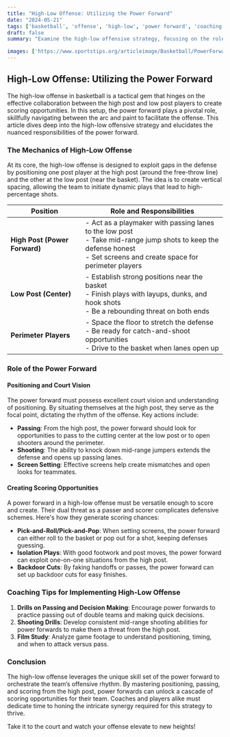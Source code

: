 ```yaml
---
title: "High-Low Offense: Utilizing the Power Forward"
date: "2024-05-21"
tags: ['basketball', 'offense', 'high-low', 'power forward', 'coaching', 'strategy', 'scoring', 'NBA', 'teamwork']
draft: false
summary: "Examine the high-low offensive strategy, focusing on the role of the power forward in creating scoring opportunities."

images: ['https://www.sportstips.org/articleimage/Basketball/PowerForward/high_low_offense_utilizing_the_power_forward.webp']
---
```


## High-Low Offense: Utilizing the Power Forward

The high-low offense in basketball is a tactical gem that hinges on the effective collaboration between the high post and low post players to create scoring opportunities. In this setup, the power forward plays a pivotal role, skillfully navigating between the arc and paint to facilitate the offense. This article dives deep into the high-low offensive strategy and elucidates the nuanced responsibilities of the power forward.

### The Mechanics of High-Low Offense

At its core, the high-low offense is designed to exploit gaps in the defense by positioning one post player at the high post (around the free-throw line) and the other at the low post (near the basket). The idea is to create vertical spacing, allowing the team to initiate dynamic plays that lead to high-percentage shots.

| Position               | Role and Responsibilities |
|------------------------|----------------------------|
| **High Post (Power Forward)** | - Act as a playmaker with passing lanes to the low post <br/> - Take mid-range jump shots to keep the defense honest <br/> - Set screens and create space for perimeter players |
| **Low Post (Center)**  | - Establish strong positions near the basket <br/> - Finish plays with layups, dunks, and hook shots <br/> - Be a rebounding threat on both ends |
| **Perimeter Players**  | - Space the floor to stretch the defense <br/> - Be ready for catch-and-shoot opportunities <br/> - Drive to the basket when lanes open up |

### Role of the Power Forward

#### **Positioning and Court Vision**

The power forward must possess excellent court vision and understanding of positioning. By situating themselves at the high post, they serve as the focal point, dictating the rhythm of the offense. Key actions include:

- **Passing**: From the high post, the power forward should look for opportunities to pass to the cutting center at the low post or to open shooters around the perimeter.
- **Shooting**: The ability to knock down mid-range jumpers extends the defense and opens up passing lanes.
- **Screen Setting**: Effective screens help create mismatches and open looks for teammates.

#### **Creating Scoring Opportunities**

A power forward in a high-low offense must be versatile enough to score and create. Their dual threat as a passer and scorer complicates defensive schemes. Here's how they generate scoring chances:

- **Pick-and-Roll/Pick-and-Pop**: When setting screens, the power forward can either roll to the basket or pop out for a shot, keeping defenses guessing.
- **Isolation Plays**: With good footwork and post moves, the power forward can exploit one-on-one situations from the high post.
- **Backdoor Cuts**: By faking handoffs or passes, the power forward can set up backdoor cuts for easy finishes.

### Coaching Tips for Implementing High-Low Offense

1. **Drills on Passing and Decision Making**: Encourage power forwards to practice passing out of double teams and making quick decisions.
2. **Shooting Drills**: Develop consistent mid-range shooting abilities for power forwards to make them a threat from the high post.
3. **Film Study**: Analyze game footage to understand positioning, timing, and when to attack versus pass.

### Conclusion

The high-low offense leverages the unique skill set of the power forward to orchestrate the team’s offensive rhythm. By mastering positioning, passing, and scoring from the high post, power forwards can unlock a cascade of scoring opportunities for their team. Coaches and players alike must dedicate time to honing the intricate synergy required for this strategy to thrive.

Take it to the court and watch your offense elevate to new heights!
